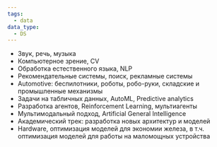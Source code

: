 ```yaml
---
tags:
  - data
data_type:
  - DS
---
```

- Звук, речь, музыка
- Компьютерное зрение, CV
- Обработка естественного языка, NLP
- Рекомендательные системы, поиск, рекламные системы
- Automotive: беспилотники, роботы, робо-руки, складские и промышленные механизмы
- Задачи на табличных данных, AutoML, Predictive analytics
- Разработка агентов, Reinforcement Learning, мультиагенты
- Мультимодальный подход, Artificial General Intelligence
- Академический трек: разработка новых архитектур и моделей
- Hardware, оптимизация моделей для экономии железа, в т.ч. оптимизация моделей для работы на маломощных устройства